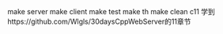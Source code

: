 make server  make client make test make th make clean c11  学到https://github.com/Wlgls/30daysCppWebServer的11章节

